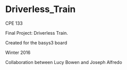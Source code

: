 # Driverless_Train
CPE 133 

Final Project: Driverless Train. 

Created for the basys3 board

Winter 2016

Collaboration between Lucy Bowen and Joseph Alfredo
